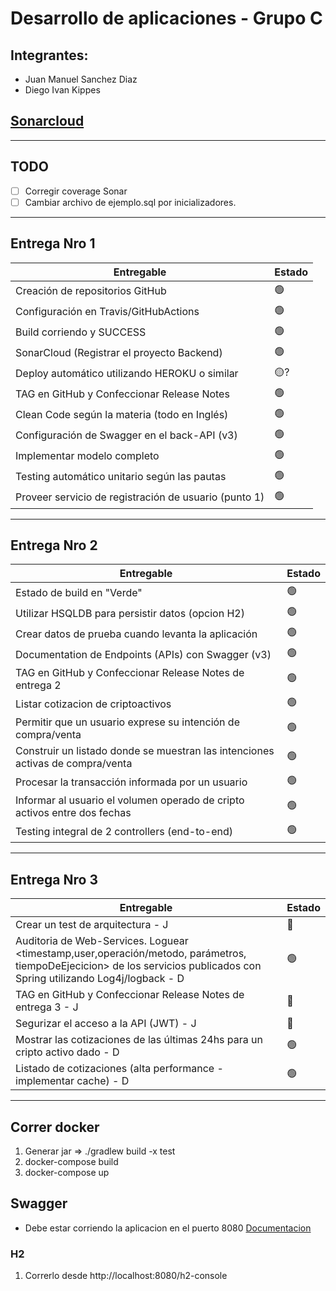 # Desarrollo de aplicaciones - Grupo C

## Integrantes:
- Juan Manuel Sanchez Diaz
- Diego Ivan Kippes

## [Sonarcloud](https://sonarcloud.io/summary/new_code?id=dkippes_desa-unq-grupo-c)

---
## TODO

- [ ] Corregir coverage Sonar
- [ ] Cambiar archivo de ejemplo.sql por inicializadores.

---
## Entrega Nro 1

| Entregable | Estado |
|------------|--------|
| Creación de repositorios GitHub | 🟢     |
| Configuración en Travis/GitHubActions | 🟢     |
| Build corriendo y SUCCESS | 🟢     |
| SonarCloud (Registrar el proyecto Backend) | 🟢     |
| Deploy automático utilizando HEROKU o similar | 🟡?    |
| TAG en GitHub y Confeccionar Release Notes | 🟢     |
| Clean Code según la materia (todo en Inglés) | 🟢     |
| Configuración de Swagger en el back-API (v3) | 🟢     |
| Implementar modelo completo | 🟢     |
| Testing automático unitario según las pautas | 🟢     |
| Proveer servicio de registración de usuario (punto 1) | 🟢     |

---
## Entrega Nro 2

| Entregable | Estado |
|------------|--------|
| Estado de build en "Verde" | 🟢     |
| Utilizar HSQLDB para persistir datos (opcion H2) | 🟢     |
| Crear datos de prueba cuando levanta la aplicación | 🟢     |
| Documentation de Endpoints (APIs) con Swagger (v3) | 🟢     |
| TAG en GitHub y Confeccionar Release Notes de entrega 2 | 🟢     |
| Listar cotizacion de criptoactivos | 🟢 |
| Permitir que un usuario exprese su intención de compra/venta | 🟢     |
| Construir un listado donde se muestran las intenciones activas de compra/venta |🟢     |
| Procesar la transacción informada por un usuario | 🟢     |
| Informar al usuario el volumen operado de cripto activos entre dos fechas | 🟢     |
| Testing integral de 2 controllers (end-to-end) | 🟢     |

---
## Entrega Nro 3

| Entregable                                                                                                                                                              | Estado |
|-------------------------------------------------------------------------------------------------------------------------------------------------------------------------|-----|
| Crear un test de arquitectura - J                                                                                                                                       | 🔴 |
| Auditoria de Web-Services. Loguear <timestamp,user,operación/metodo, parámetros, tiempoDeEjecicion> de los servicios publicados con Spring utilizando Log4j/logback - D | 🟢 |
| TAG en GitHub y Confeccionar Release Notes de entrega 3 - J                                                                                                             | 🔴 |
| Segurizar el acceso a la API (JWT) - J                                                                                                                                  | 🔴 |
| Mostrar las cotizaciones de las últimas 24hs para un cripto activo dado - D                                                                                             | 🟢 |
| Listado de cotizaciones (alta performance - implementar cache) - D                                                                                                      | 🟢 |
---
## Correr docker

1. Generar jar => ./gradlew build -x test
2. docker-compose build
3. docker-compose up

## Swagger
* Debe estar corriendo la aplicacion en el puerto 8080
[Documentacion](http://localhost:8080/swagger-ui/index.html)

### H2

1. Correrlo desde http://localhost:8080/h2-console